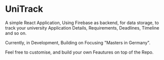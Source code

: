 # UniTrack

A simple React Application, Using Firebase as backend, for data storage, to track your university Application Details, Requirements, Deadlines, Timeline and so on.

Currently, in Development, Building on Focusing "Masters in Germany". 

Feel free to customise, and build your own Feautures on top of the Repo. 




